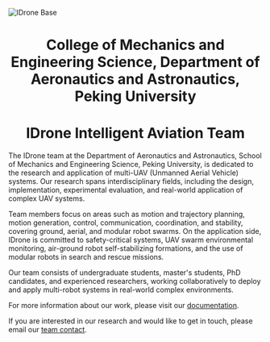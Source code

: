 ![IDrone Base](images/IDrone-Base.jpg)

<div align = "center">

# College of Mechanics and Engineering Science, Department of Aeronautics and Astronautics, Peking University
# IDrone Intelligent Aviation Team

</div>

The IDrone team at the Department of Aeronautics and Astronautics, School of Mechanics and Engineering Science, Peking University, is dedicated to the research and application of multi-UAV (Unmanned Aerial Vehicle) systems. Our research spans interdisciplinary fields, including the design, implementation, experimental evaluation, and real-world application of complex UAV systems. 

Team members focus on areas such as motion and trajectory planning, motion generation, control, communication, coordination, and stability, covering ground, aerial, and modular robot swarms. On the application side, IDrone is committed to safety-critical systems, UAV swarm environmental monitoring, air-ground robot self-stabilizing formations, and the use of modular robots in search and rescue missions. 

Our team consists of undergraduate students, master's students, PhD candidates, and experienced researchers, working collaboratively to deploy and apply multi-robot systems in real-world complex environments.

For more information about our work, please visit our [documentation](https://idronepku.github.io/).

If you are interested in our research and would like to get in touch, please email our [team contact](morgenkornblume@gmail.com).
